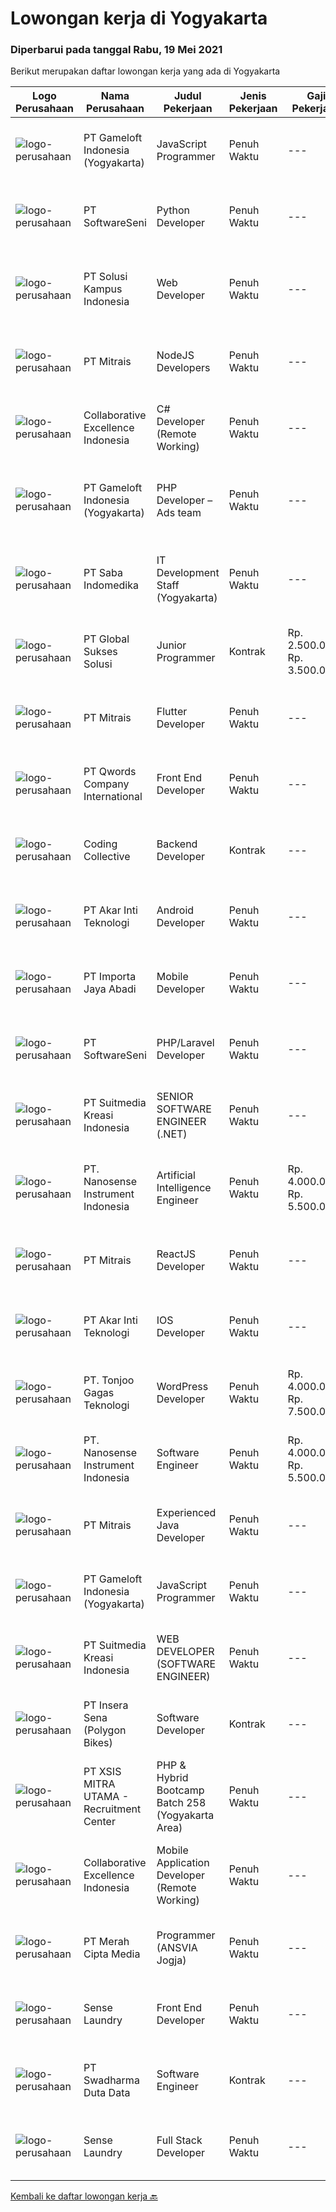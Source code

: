 
  # Lowongan kerja di Yogyakarta

  ### Diperbarui pada tanggal Rabu, 19 Mei 2021

  Berikut merupakan daftar lowongan kerja yang ada di Yogyakarta

  |Logo Perusahaan | Nama Perusahaan | Judul Pekerjaan | Jenis Pekerjaan | Gaji Pekerjaan | Lokasi | Deskripsi | Tanggal diunggah | Pranala |
  | -------------- | --------------- | --------------- | --------- | --------- | -------------- | ------- | ----------- | ----------- |
  |![logo-perusahaan](https://image-service-cdn.seek.com.au/8f328a1bb03421cf2ffd86eeb82d762e23d76901/ee4dce1061f3f616224767ad58cb2fc751b8d2dc)|PT Gameloft Indonesia (Yogyakarta)|JavaScript Programmer|Penuh Waktu|---|Sleman|Under the supervision of APAC Lead and Programmer Division Lead, the JavaScript Programmer is expected to do research, propose solutions, implement...|Rabu, 19 Mei 2021|https://www.jobstreet.co.id/id/job/javascript-programmer-3532363?token=0~e8879f76-6a79-45b3-bd38-8f186c280c81&sectionRank=1&jobId=jobstreet-id-job-3532363|
|![logo-perusahaan](https://image-service-cdn.seek.com.au/c05a3e3e627c08dd9cbb310c1a48f4a5a42787b6/ee4dce1061f3f616224767ad58cb2fc751b8d2dc)|PT SoftwareSeni|Python Developer|Penuh Waktu|---|Yogyakarta|SoftwareSeni is a Software Development Company based in Yogyakarta &amp; Australia. We love solving tough problems – from user experience to design...|Selasa, 18 Mei 2021|https://www.jobstreet.co.id/id/job/python-developer-3522197?token=0~e8879f76-6a79-45b3-bd38-8f186c280c81&sectionRank=2&jobId=jobstreet-id-job-3522197|
|![logo-perusahaan](https://image-service-cdn.seek.com.au/1ff54ad07e333b08254add870fa9bf33ae72a7ff/ee4dce1061f3f616224767ad58cb2fc751b8d2dc)|PT Solusi Kampus Indonesia|Web Developer|Penuh Waktu|---|Yogyakarta|Candidate must possess at least Diploma, Bachelor's Degree in Engineering (Computer/Telecommunication), Computer Science/Information Technology or...|Selasa, 18 Mei 2021|https://www.jobstreet.co.id/id/job/web-developer-3522338?token=0~e8879f76-6a79-45b3-bd38-8f186c280c81&sectionRank=3&jobId=jobstreet-id-job-3522338|
|![logo-perusahaan](https://image-service-cdn.seek.com.au/873c75fc9ed6df00967320d343e4e2a794129d8b/ee4dce1061f3f616224767ad58cb2fc751b8d2dc)|PT Mitrais|NodeJS Developers|Penuh Waktu|---|Yogyakarta|Build your Career with Mitrais! We're urgently looking for experienced NodeJS Developers to be part of our team for an immediate start.Our client is a...|Minggu, 16 Mei 2021|https://www.jobstreet.co.id/id/job/nodejs-developers-3529906?token=0~e8879f76-6a79-45b3-bd38-8f186c280c81&sectionRank=4&jobId=jobstreet-id-job-3529906|
|![logo-perusahaan](https://image-service-cdn.seek.com.au/7145b1ba6bc0dbd678e2bf86d776dd2b1b9b81f6/ee4dce1061f3f616224767ad58cb2fc751b8d2dc)|Collaborative Excellence Indonesia|C# Developer (Remote Working)|Penuh Waktu|---|Yogyakarta|Responsibilities: Design, coding, and testing of modules for various components of our product framework Capable of understanding and delivering...|Senin, 17 Mei 2021|https://www.jobstreet.co.id/id/job/c-developer-remote-working-3530998?token=0~e8879f76-6a79-45b3-bd38-8f186c280c81&sectionRank=5&jobId=jobstreet-id-job-3530998|
|![logo-perusahaan](https://image-service-cdn.seek.com.au/8f328a1bb03421cf2ffd86eeb82d762e23d76901/ee4dce1061f3f616224767ad58cb2fc751b8d2dc)|PT Gameloft Indonesia (Yogyakarta)|PHP Developer – Ads team|Penuh Waktu|---|Sleman|Job DescriptionThe Ads Team in Bucharest handles the monetization mechanisms for our games by providing a complex advertising system based both on...|Selasa, 18 Mei 2021|https://www.jobstreet.co.id/id/job/php-developer-ads-team-3522216?token=0~e8879f76-6a79-45b3-bd38-8f186c280c81&sectionRank=6&jobId=jobstreet-id-job-3522216|
|![logo-perusahaan](https://image-service-cdn.seek.com.au/fdb6bfb9de62085c7b1391ca93b5c71652e9bf19/ee4dce1061f3f616224767ad58cb2fc751b8d2dc)|PT Saba Indomedika|IT Development Staff (Yogyakarta)|Penuh Waktu|---|Yogyakarta|Deskripsi Pekerjaan Membuat program untuk kebutuhan perusahaan khususnya aplikasi Finance Memformulasikan spesifikasi program dan basic prototypes...|Jumat, 14 Mei 2021|https://www.jobstreet.co.id/id/job/it-development-staff-yogyakarta-3519800?token=0~e8879f76-6a79-45b3-bd38-8f186c280c81&sectionRank=7&jobId=jobstreet-id-job-3519800|
|![logo-perusahaan](https://image-service-cdn.seek.com.au/f494db2ac8c7d08350bf47fb863706a2c8511c12/ee4dce1061f3f616224767ad58cb2fc751b8d2dc)|PT Global Sukses Solusi|Junior Programmer|Kontrak|Rp. 2.500.000-Rp. 3.500.000|Yogyakarta|Job Summary Our junior programmer will develop and maintain custom modifications to ERP's core system. Develop and maintain data integration and...|Jumat, 14 Mei 2021|https://www.jobstreet.co.id/id/job/junior-programmer-3520064?token=0~e8879f76-6a79-45b3-bd38-8f186c280c81&sectionRank=8&jobId=jobstreet-id-job-3520064|
|![logo-perusahaan](https://image-service-cdn.seek.com.au/873c75fc9ed6df00967320d343e4e2a794129d8b/ee4dce1061f3f616224767ad58cb2fc751b8d2dc)|PT Mitrais|Flutter Developer|Penuh Waktu|---|Yogyakarta|Build your Career with Mitrais !  We're looking for experienced Flutter Developer to be part of our team. What will you be doing?  Liase with...|Minggu, 16 Mei 2021|https://www.jobstreet.co.id/id/job/flutter-developer-3529904?token=0~e8879f76-6a79-45b3-bd38-8f186c280c81&sectionRank=9&jobId=jobstreet-id-job-3529904|
|![logo-perusahaan](https://image-service-cdn.seek.com.au/02ae4ee06f8a1b6d01973c4872b842be2dbe8ada/ee4dce1061f3f616224767ad58cb2fc751b8d2dc)|PT Qwords Company International|Front End Developer|Penuh Waktu|---|Sleman|Job Description Participate in the entire application life cycle, focusing on coding and debugging Write clean code to develop responsive web design...|Sabtu, 15 Mei 2021|https://www.jobstreet.co.id/id/job/front-end-developer-3520833?token=0~e8879f76-6a79-45b3-bd38-8f186c280c81&sectionRank=10&jobId=jobstreet-id-job-3520833|
|![logo-perusahaan](https://image-service-cdn.seek.com.au/173d90a4796b9060b32d48ba09d1cc3a5bacc8b1/ee4dce1061f3f616224767ad58cb2fc751b8d2dc)|Coding Collective|Backend Developer|Kontrak|---|Yogyakarta|Requirements: Engineering wisdom equivalent to 2 years of experiences. Willing to work in Yogyakarta. Excellent English communication skills....|Minggu, 16 Mei 2021|https://www.jobstreet.co.id/id/job/backend-developer-3526917?token=0~e8879f76-6a79-45b3-bd38-8f186c280c81&sectionRank=11&jobId=jobstreet-id-job-3526917|
|![logo-perusahaan](https://image-service-cdn.seek.com.au/6ed27c5a0749f59da0f74ccdcd8e2e531791ab83/ee4dce1061f3f616224767ad58cb2fc751b8d2dc)|PT Akar Inti Teknologi|Android Developer|Penuh Waktu|---|Yogyakarta|Job BriefWe are searching for a talented Android Developer to design, build, and maintain novel apps that meet the needs of our target audience. Your...|Sabtu, 15 Mei 2021|https://www.jobstreet.co.id/id/job/android-developer-3525974?token=0~e8879f76-6a79-45b3-bd38-8f186c280c81&sectionRank=12&jobId=jobstreet-id-job-3525974|
|![logo-perusahaan](https://image-service-cdn.seek.com.au/8da884097676819ec9d3cea3471c9f7c26c0672c/ee4dce1061f3f616224767ad58cb2fc751b8d2dc)|PT Importa Jaya Abadi|Mobile Developer|Penuh Waktu|---|Yogyakarta|Mobile DeveloperHO Jogjakarta The Team You will be joining our IT division, which is in charge of digitization - system development, infrastructure...|Sabtu, 15 Mei 2021|https://www.jobstreet.co.id/id/job/mobile-developer-3525496?token=0~e8879f76-6a79-45b3-bd38-8f186c280c81&sectionRank=13&jobId=jobstreet-id-job-3525496|
|![logo-perusahaan](https://image-service-cdn.seek.com.au/c05a3e3e627c08dd9cbb310c1a48f4a5a42787b6/ee4dce1061f3f616224767ad58cb2fc751b8d2dc)|PT SoftwareSeni|PHP/Laravel Developer|Penuh Waktu|---|Yogyakarta|SoftwareSeni is a Software Development Company based in Yogyakarta &amp; Australia. We love solving tough problems – from user experience to design...|Senin, 17 Mei 2021|https://www.jobstreet.co.id/id/job/php-laravel-developer-3530061?token=0~e8879f76-6a79-45b3-bd38-8f186c280c81&sectionRank=14&jobId=jobstreet-id-job-3530061|
|![logo-perusahaan](https://image-service-cdn.seek.com.au/d1d6d9e7af7147dee7b7111b97e67641fcf252e0/ee4dce1061f3f616224767ad58cb2fc751b8d2dc)|PT Suitmedia Kreasi Indonesia|SENIOR SOFTWARE ENGINEER (.NET)|Penuh Waktu|---|Yogyakarta|Role You will develop and deliver high-quality web and mobile apps. Responsibilities Supervise junior software engineers to achieve project...|Minggu, 16 Mei 2021|https://www.jobstreet.co.id/id/job/senior-software-engineer-net-3524796?token=0~e8879f76-6a79-45b3-bd38-8f186c280c81&sectionRank=15&jobId=jobstreet-id-job-3524796|
|![logo-perusahaan](https://image-service-cdn.seek.com.au/67567343348f4097c33cbda8e068a1010495e2e5/ee4dce1061f3f616224767ad58cb2fc751b8d2dc)|PT. Nanosense Instrument Indonesia|Artificial Intelligence Engineer|Penuh Waktu|Rp. 4.000.000-Rp. 5.500.000|Sleman|Your Role :• Solving complex problems using data-driven approach• Building predictive models and machine learning algorithms• Verifying and deploying...|Sabtu, 15 Mei 2021|https://www.jobstreet.co.id/id/job/artificial-intelligence-engineer-3525298?token=0~e8879f76-6a79-45b3-bd38-8f186c280c81&sectionRank=16&jobId=jobstreet-id-job-3525298|
|![logo-perusahaan](https://image-service-cdn.seek.com.au/873c75fc9ed6df00967320d343e4e2a794129d8b/ee4dce1061f3f616224767ad58cb2fc751b8d2dc)|PT Mitrais|ReactJS Developer|Penuh Waktu|---|Yogyakarta|We're urgently looking for experienced ReactJS Developers to be part of our team for an immediate start.Our client is a consultancy focused company...|Sabtu, 15 Mei 2021|https://www.jobstreet.co.id/id/job/reactjs-developer-3521433?token=0~e8879f76-6a79-45b3-bd38-8f186c280c81&sectionRank=17&jobId=jobstreet-id-job-3521433|
|![logo-perusahaan](https://image-service-cdn.seek.com.au/6ed27c5a0749f59da0f74ccdcd8e2e531791ab83/ee4dce1061f3f616224767ad58cb2fc751b8d2dc)|PT Akar Inti Teknologi|IOS Developer|Penuh Waktu|---|Yogyakarta|Job BriefWe are looking to hire a talented iOS Developer to design, build, and maintain the next generation of iOS applications. Your primary focus...|Sabtu, 15 Mei 2021|https://www.jobstreet.co.id/id/job/ios-developer-3525982?token=0~e8879f76-6a79-45b3-bd38-8f186c280c81&sectionRank=18&jobId=jobstreet-id-job-3525982|
|![logo-perusahaan](https://image-service-cdn.seek.com.au/c6ad1d27857e502dc732d11d8b7c45c77d785252/ee4dce1061f3f616224767ad58cb2fc751b8d2dc)|PT. Tonjoo Gagas Teknologi|WordPress Developer|Penuh Waktu|Rp. 4.000.000-Rp. 7.500.000|Sleman|Mengerjakan kustom website Wordpress Terlibat project skala nasional dan international Benefit: Gaji negotiable (sesuai skill dan pengalaman) BPJS...|Sabtu, 15 Mei 2021|https://www.jobstreet.co.id/id/job/wordpress-developer-3526134?token=0~e8879f76-6a79-45b3-bd38-8f186c280c81&sectionRank=19&jobId=jobstreet-id-job-3526134|
|![logo-perusahaan](https://image-service-cdn.seek.com.au/67567343348f4097c33cbda8e068a1010495e2e5/ee4dce1061f3f616224767ad58cb2fc751b8d2dc)|PT. Nanosense Instrument Indonesia|Software Engineer|Penuh Waktu|Rp. 4.000.000-Rp. 5.500.000|Sleman|Your Role :• Creating positive and negative test cases and subsequently building desktop apps• Reporting the test result upon every product release...|Sabtu, 15 Mei 2021|https://www.jobstreet.co.id/id/job/software-engineer-3525300?token=0~e8879f76-6a79-45b3-bd38-8f186c280c81&sectionRank=20&jobId=jobstreet-id-job-3525300|
|![logo-perusahaan](https://image-service-cdn.seek.com.au/873c75fc9ed6df00967320d343e4e2a794129d8b/ee4dce1061f3f616224767ad58cb2fc751b8d2dc)|PT Mitrais|Experienced Java Developer|Penuh Waktu|---|Yogyakarta|Build your Career with Mitrais!  We have clients who are urgently looking for Experienced Java developers for an immediate start. What will you be...|Minggu, 16 Mei 2021|https://www.jobstreet.co.id/id/job/experienced-java-developer-3529905?token=0~e8879f76-6a79-45b3-bd38-8f186c280c81&sectionRank=21&jobId=jobstreet-id-job-3529905|
|![logo-perusahaan](https://image-service-cdn.seek.com.au/8f328a1bb03421cf2ffd86eeb82d762e23d76901/ee4dce1061f3f616224767ad58cb2fc751b8d2dc)|PT Gameloft Indonesia (Yogyakarta)|JavaScript Programmer|Penuh Waktu|---|Sleman|Under the supervision of APAC Lead and Programmer Division Lead, the JavaScript Programmer is expected to do research, propose solutions, implement...|Jumat, 14 Mei 2021|https://www.jobstreet.co.id/id/job/javascript-programmer-3520350?token=0~e8879f76-6a79-45b3-bd38-8f186c280c81&sectionRank=22&jobId=jobstreet-id-job-3520350|
|![logo-perusahaan](https://image-service-cdn.seek.com.au/a5c9031380eb08bdce605f2fa1a6e5e724a6def0/ee4dce1061f3f616224767ad58cb2fc751b8d2dc)|PT Suitmedia Kreasi Indonesia|WEB DEVELOPER (SOFTWARE ENGINEER)|Penuh Waktu|---|Yogyakarta|Role: You will develop and deliver high-quality web and mobile apps Responsibilities: Develop backend system of web and mobile applications. Deliver...|Minggu, 16 Mei 2021|https://www.jobstreet.co.id/id/job/web-developer-software-engineer-3524804?token=0~e8879f76-6a79-45b3-bd38-8f186c280c81&sectionRank=23&jobId=jobstreet-id-job-3524804|
|![logo-perusahaan](https://image-service-cdn.seek.com.au/e134f877e8411c1d4575b203b6c853ac6c11f887/ee4dce1061f3f616224767ad58cb2fc751b8d2dc)|PT Insera Sena (Polygon Bikes)|Software Developer|Kontrak|---|Yogyakarta|We always focused on end-to-end experience of our customer and as a Software Developer you will get a chance to help and bring joy to millions of...|Rabu, 12 Mei 2021|https://www.jobstreet.co.id/id/job/software-developer-3517582?token=0~e8879f76-6a79-45b3-bd38-8f186c280c81&sectionRank=24&jobId=jobstreet-id-job-3517582|
|![logo-perusahaan](https://image-service-cdn.seek.com.au/fa12dd378bd230f83b9ccd636b4121ebbb347455/ee4dce1061f3f616224767ad58cb2fc751b8d2dc)|PT XSIS MITRA UTAMA - Recruitment Center|PHP & Hybrid Bootcamp Batch 258 (Yogyakarta Area)|Penuh Waktu|---|Yogyakarta|If you have intense intellectual curiosity, self-motivated and proactive, you’ll enjoy working every day on our Engineering team. Submit your resume...|Kamis, 13 Mei 2021|https://www.jobstreet.co.id/id/job/php-hybrid-bootcamp-batch-258-yogyakarta-area-3523311?token=0~e8879f76-6a79-45b3-bd38-8f186c280c81&sectionRank=25&jobId=jobstreet-id-job-3523311|
|![logo-perusahaan](https://image-service-cdn.seek.com.au/7145b1ba6bc0dbd678e2bf86d776dd2b1b9b81f6/ee4dce1061f3f616224767ad58cb2fc751b8d2dc)|Collaborative Excellence Indonesia|Mobile Application Developer (Remote Working)|Penuh Waktu|---|Yogyakarta|Responsibilities: Capable of understanding and delivering development according to plan Understanding software development lifecycle, solution,...|Kamis, 13 Mei 2021|https://www.jobstreet.co.id/id/job/mobile-application-developer-remote-working-3524195?token=0~e8879f76-6a79-45b3-bd38-8f186c280c81&sectionRank=26&jobId=jobstreet-id-job-3524195|
|![logo-perusahaan](https://image-service-cdn.seek.com.au/e1dd4270f52ae8e7b91b7ebc9c6012883f212cfe/ee4dce1061f3f616224767ad58cb2fc751b8d2dc)|PT Merah Cipta Media|Programmer (ANSVIA Jogja)|Penuh Waktu|---|Yogyakarta|Bachelor Degree from Computer Science, Information Technology, or other related majors Minimal 2 years’ experience as a web programmer ( JAVA )...|Jumat, 14 Mei 2021|https://www.jobstreet.co.id/id/job/programmer-ansvia-jogja-3524807?token=0~e8879f76-6a79-45b3-bd38-8f186c280c81&sectionRank=27&jobId=jobstreet-id-job-3524807|
|![logo-perusahaan](https://image-service-cdn.seek.com.au/7ec40d4ffaeb448a1f3bb82d3d48e90b8c990103/ee4dce1061f3f616224767ad58cb2fc751b8d2dc)|Sense Laundry|Front End Developer|Penuh Waktu|---|Yogyakarta|Job Descriptions: Responsible for designing, developing, testing, and debugging responsive web and mobile applications for the company Build reusable...|Rabu, 12 Mei 2021|https://www.jobstreet.co.id/id/job/front-end-developer-3529494?token=0~e8879f76-6a79-45b3-bd38-8f186c280c81&sectionRank=28&jobId=jobstreet-id-job-3529494|
|![logo-perusahaan](https://image-service-cdn.seek.com.au/c9726dd48637f2122e69fa4f05bdeddb6166e3b5/ee4dce1061f3f616224767ad58cb2fc751b8d2dc)|PT Swadharma Duta Data|Software Engineer|Kontrak|---|Yogyakarta|Back End Developer Memahami konsep pengembangan aplikasi Memahami konsep Microservices Architeccture Memiliki skill Java Spring Boot, Net Core, Go,...|Kamis, 13 Mei 2021|https://www.jobstreet.co.id/id/job/software-engineer-3518712?token=0~e8879f76-6a79-45b3-bd38-8f186c280c81&sectionRank=29&jobId=jobstreet-id-job-3518712|
|![logo-perusahaan](https://image-service-cdn.seek.com.au/7ec40d4ffaeb448a1f3bb82d3d48e90b8c990103/ee4dce1061f3f616224767ad58cb2fc751b8d2dc)|Sense Laundry|Full Stack Developer|Penuh Waktu|---|Yogyakarta|Job Descriptions: Work as part of a team developing applications and services using Agile development methods Contribute to team and organizational...|Rabu, 12 Mei 2021|https://www.jobstreet.co.id/id/job/full-stack-developer-3529510?token=0~e8879f76-6a79-45b3-bd38-8f186c280c81&sectionRank=30&jobId=jobstreet-id-job-3529510|


  [Kembali ke daftar lowongan kerja 🔙](../README.md#daftar-lowongan-kerja)
  